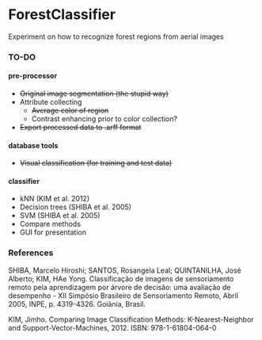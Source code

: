 ForestClassifier
================

Experiment on how to recognize forest regions from aerial images

### TO-DO ###

#### pre-processor ####
* <del>Original image segmentation (the stupid way)</del>
* Attribute collecting
    * <del>Average color of region</del>
    * Contrast enhancing prior to color collection?
* <del>Export processed data to .arff format</del>

#### database tools ####
* <del>Visual classification (for training and test data)</del>

#### classifier ####
* kNN (KIM et al. 2012)
* Decision trees (SHIBA et al. 2005)
* SVM (SHIBA et al. 2005)
* Compare methods
* GUI for presentation


### References ###

SHIBA, Marcelo Hiroshi; SANTOS, Rosangela Leal; QUINTANILHA, José Alberto; KIM, HAe Yong. Classificação de imagens de sensoriamento remoto pela aprendizagem por árvore de decisão: uma avaliação de desempenho - XII Simpósio Brasileiro de Sensoriamento Remoto, Abril 2005, INPE, p. 4319-4326. Goiânia, Brasil.

KIM, Jimho. Comparing Image Classification Methods: K-Nearest-Neighbor and Support-Vector-Machines, 2012. ISBN: 978-1-61804-064-0